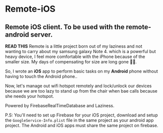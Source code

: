 # Remote-iOS
## Remote iOS client. To be used with the remote-android server.

**READ THIS**
Remote is a little project born out of my laziness and not wanting to carry about my samsung galaxy Note 4. which is a powerful but heavy device, I feel more comfortable with the iPhone because of the smaller size. My days of compensating for size are long gone ✌🏾.

So, I wrote an **iOS** app to perform basic tasks on my **Android** phone without having to touch the Android phone..

Now, let&#39;s manage out wifi hotspot remotely and lock/unlock our devices because we are too lazy to stand up from the chair when bae calls because she needs your hotspot.

Powered by FirebaseRealTimeDatabase and Laziness.

P.S: You'll need to set up Firebase for your iOS project, download and setup the `GoogleService-Info.plist` file in the same project as your android app project. The Android and iOS apps must share the same project on firebase.
